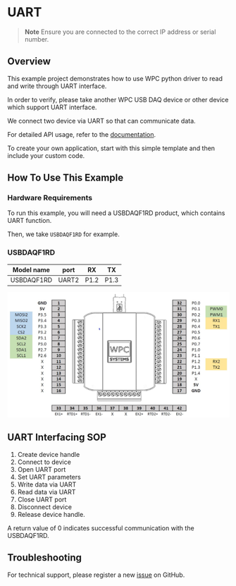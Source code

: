 # UART
> **Note**
> Ensure you are connected to the correct IP address or serial number.

## Overview

This example project demonstrates how to use WPC python driver to read and write through UART interface.

In order to verify, please take another WPC USB DAQ device or other device which support UART interface.

We connect two device via UART so that can communicate data.

For detailed API usage, refer to the [documentation](https://wpc-systems-ltd.github.io/WPC_Python_driver_release/).

To create your own application, start with this simple template and then include your custom code.

## How To Use This Example

### Hardware Requirements

To run this example, you will need a USBDAQF1RD product, which contains UART function.

Then, we take `USBDAQF1RD` for example.

### USBDAQF1RD

|   Model name     | port  | RX   | TX   |
| -----------------|:-----:|:----:|:----:|
| USBDAQF1RD       | UART2 | P1.2 | P1.3 |

<img src="https://github.com/WPC-Systems-Ltd/WPC_Python_driver_release/blob/main/Reference/Pinouts/pinout-USBDAQF1RD.JPG" alt="drawing" width="600"/>

## UART Interfacing SOP

1. Create device handle
2. Connect to device
3. Open UART port
4. Set UART parameters
5. Write data via UART
6. Read data via UART
7. Close UART port
8. Disconnect device
9. Release device handle.

A return value of 0 indicates successful communication with the USBDAQF1RD.

## Troubleshooting

For technical support, please register a new [issue](https://github.com/WPC-Systems-Ltd/WPC_Python_driver_release/issues) on GitHub.